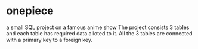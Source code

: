 # onepiece
 a small SQL project on a  famous anime show
The project consists 3 tables and each table has required data alloted  to it.
All the 3 tables are connected with a primary key to a foreign key.
